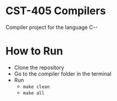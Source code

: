 # CST-405 Compilers
Compiler project for the language C--
# How to Run
* Clone the repository
* Go to the compiler folder in the terminal
* Run
  * `make clean`
  * `make all`